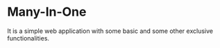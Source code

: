 # Many-In-One
It is a simple web application with some basic and some other exclusive functionalities.
